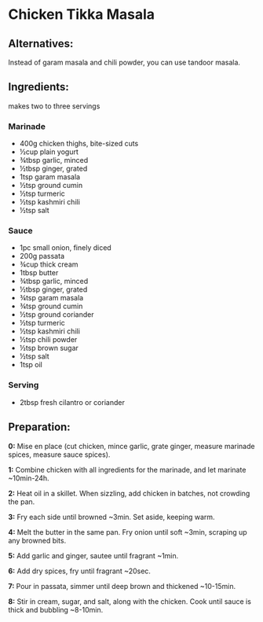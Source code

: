Chicken Tikka Masala
==========

## Alternatives:

Instead of garam masala and chili powder, you can use tandoor masala.

## Ingredients:

makes two to three servings

### Marinade

- 400g chicken thighs, bite-sized cuts
- ½cup plain yogurt
- ¾tbsp garlic, minced
- ½tbsp ginger, grated
- 1tsp garam masala
- ½tsp ground cumin
- ½tsp turmeric
- ½tsp kashmiri chili
- ½tsp salt

### Sauce

- 1pc small onion, finely diced
- 200g passata
- ¾cup thick cream
- 1tbsp butter
- ¾tbsp garlic, minced
- ½tbsp ginger, grated
- ¾tsp garam masala
- ¾tsp ground cumin
- ½tsp ground coriander
- ½tsp turmeric
- ½tsp kashmiri chili
- ½tsp chili powder
- ½tsp brown sugar
- ½tsp salt
- 1tsp oil

### Serving

- 2tbsp fresh cilantro or coriander

## Preparation:

**0:** Mise en place (cut chicken, mince garlic, grate ginger, measure marinade spices, measure sauce spices).

**1:** Combine chicken with all ingredients for the marinade, and let marinate ~10min-24h.

**2:** Heat oil in a skillet. When sizzling, add chicken in batches, not crowding the pan.

**3:** Fry each side until browned ~3min. Set aside, keeping warm.

**4:** Melt the butter in the same pan. Fry onion until soft ~3min, scraping up any browned bits.

**5:** Add garlic and ginger, sautee until fragrant ~1min.

**6:** Add dry spices, fry until fragrant ~20sec.

**7:** Pour in passata, simmer until deep brown and thickened ~10-15min.

**8:** Stir in cream, sugar, and salt, along with the chicken. Cook until sauce is thick and bubbling ~8-10min.
